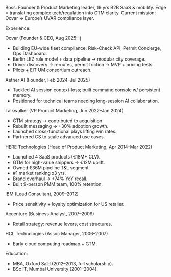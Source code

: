 Boss: Founder & Product Marketing leader, 19 yrs B2B SaaS & mobility. Edge = translating complex tech/regulation into GTM clarity. Current mission: Oovar → Europe’s UVAR compliance layer.

Experience:

Oovar (Founder & CEO, Aug 2025– )  
- Building EU-wide fleet compliance: Risk-Check API, Permit Concierge, Ops Dashboard.  
- Berlin LEZ rule model + data pipeline → modular city coverage.  
- Driver discovery → reroutes, permit friction → MVP + pricing tests.  
- Pilots + EIT UM consortium outreach.

Aether AI (Founder, Feb 2024–Jul 2025)  
- Tackled AI session context-loss; built command console w/ persistent memory.  
- Positioned for technical teams needing long-session AI collaboration.

Talkwalker (VP Product Marketing, Jun 2022–Jan 2024)  
- GTM strategy → contributed to acquisition.  
- Rebuilt messaging → +30% adoption growth.  
- Launched cross-functional plays lifting win rates.  
- Partnered CS to scale advanced use cases.  

HERE Technologies (Head of Product Marketing, Apr 2014–Mar 2022)  
- Launched 4 SaaS products (€18M+ CLV).  
- GTM for high-value shippers → €12M uplift.  
- Owned €36M pipeline T&L segment.  
- #1 market ranking x3 yrs.  
- Brand overhaul → +74% YoY recall.  
- Built 9-person PMM team, 100% retention.

IBM (Lead Consultant, 2009–2012)  
- Price sensitivity + loyalty optimization for US retailer.  

Accenture (Business Analyst, 2007–2009)  
- Retail strategy: revenue levers, cost structures.  

HCL Technologies (Assoc Manager, 2006–2007)  
- Early cloud computing roadmap + GTM.

Education:  
- MBA, Oxford Saïd (2012–2013, full scholarship).  
- BSc IT, Mumbai University (2001–2004).
